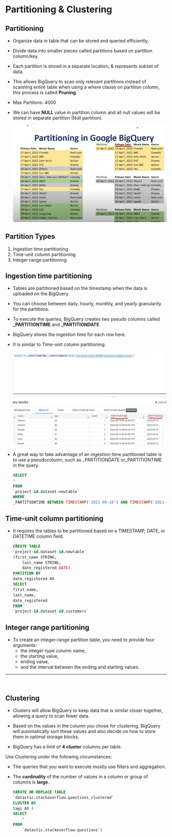 # Partitioning & Clustering

## Partitioning

- Organize data in table that can be stored and queried efficiently.
- Divide data into smaller pieces called partitions based on partition column/key.
- Each partition is stored in a separate location, & represents subset of data.
- This allows BigQuery to scan only relevant partitions instead of scanning entire table when using a where clause on partition column, this process is called **Pruning**.
- Max Partitons: 4000
- We can have **NULL** value in partition column and all null values will be stored in separate partition (Null partition).

    ![](img/20230515233459.png)

## Partition Types

1. Ingestion time partitioning
2. Time-unit column partitioning
3. Integer range partitioning

## Ingestion time partitioning

- Tables are partitioned based on the timestamp when the data is uploaded on the BigQuery
- You can choose between daily, hourly, monthly, and yearly granularity for the partitions.
- To execute the queries, BigQuery creates two pseudo columns called **_PARTITIONTIME** and **_PARTITIONDATE**
- BigQuery stores the ingestion time for each row here.
- It is similar to Time-unit column partitioning.

    ![](img/20230516133922.png)

- A great way to take advantage of an ingestion-time partitioned table is to use a pseudocolumn, such as _PARTITIONDATE or_PARTITIONTIME in the query.

    ```sql
    SELECT
    *
    FROM
    `project-id.dataset.newtable`
    WHERE
    _PARTITIONTIME BETWEEN TIMESTAMP('2021-09-18') AND TIMESTAMP('2021-09-21')
    ```

## Time-unit column partitioning

- It requires the tables to be partitioned based on a TIMESTAMP, DATE, or DATETIME column field.

    ```sql
    CREATE TABLE
    `project-id.dataset-id.newtable` 
    (first_name STRING,
        last_name STRING,
        date_registered DATE)
    PARTITION BY
    date_registered AS
    SELECT
    first_name,
    last_name,
    date_registered
    FROM
    `project-id.dataset-id.customers`
    ```

## Integer range partitioning

- To create an integer-range partition table, you need to provide four arguments:
  - the integer-type column name,
  - the starting value,  
  - ending value,
  - and the interval between the ending and starting values.
  
---

<br>

## Clustering

- Clusters will allow BigQuery to keep data that is similar closer together, allowing a query to scan fewer data.

- Based on the values in the column you chose for clustering, BigQuery will automatically sort these values and also decide on how to store them in optimal storage blocks.

- BigQuery has a limit of **4 cluster** columns per table.

Use Clustering under the following circumstances:

- The queries that you want to execute mostly use filters and aggregation.
- The **cardinality** of the number of values in a column or group of columns is **large**.

    ```sql
    CREATE OR REPLACE TABLE
    `datastic.stackoverflow.questions_clustered`
    CLUSTER BY
    tags AS (
    SELECT
        *
    FROM
        `datastic.stackoverflow.questions`)
    ```